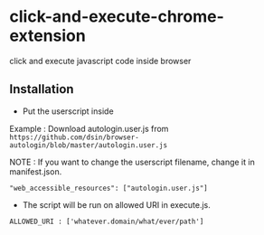 # click-and-execute-chrome-extension
click and execute javascript code inside browser

## Installation 

* Put the userscript inside

Example : Download autologin.user.js from `https://github.com/dsin/browser-autologin/blob/master/autologin.user.js`

NOTE : If you want to change the userscript filename, change it in manifest.json.

`"web_accessible_resources": ["autologin.user.js"]`

* The script will be run on allowed URI in execute.js.

`ALLOWED_URI : ['whatever.domain/what/ever/path']`